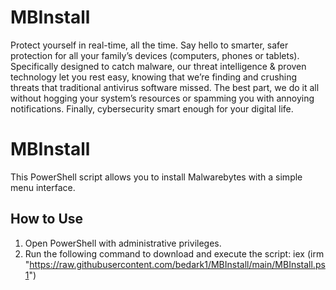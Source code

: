 # MBInstall
Protect yourself in real-time, all the time.
Say hello to smarter, safer protection for all your family’s devices (computers, phones or tablets). Specifically designed to catch malware, our threat intelligence & proven technology let you rest easy, knowing that we’re finding and crushing threats that traditional antivirus software missed. The best part, we do it all without hogging your system’s resources or spamming you with annoying notifications. Finally, cybersecurity smart enough for your digital life.

# MBInstall
This PowerShell script allows you to install Malwarebytes with a simple menu interface.

## How to Use

1. Open PowerShell with administrative privileges.
2. Run the following command to download and execute the script:
   iex (irm "https://raw.githubusercontent.com/bedark1/MBInstall/main/MBInstall.ps1")


